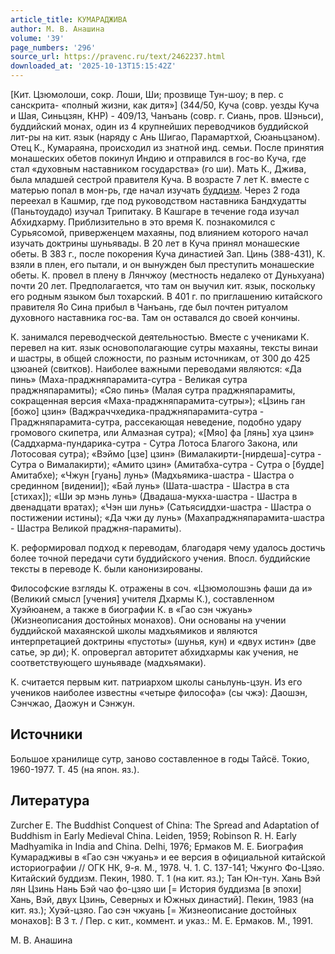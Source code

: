 ```yaml
---
article_title: КУМАРАДЖИВА
author: М. В. Анашина
volume: '39'
page_numbers: '296'
source_url: https://pravenc.ru/text/2462237.html
downloaded_at: '2025-10-13T15:15:42Z'
---
```


[Кит. Цзюмолоши, сокр. Лоши, Ши; прозвище Тун-шоу; в пер. с санскрита- «полный жизни, как дитя»] (344/50, Куча (совр. уезды Куча и Шая, Синьцзян, КНР) - 409/13, Чанъань (совр. г. Сиань, пров. Шэньси), буддийский монах, один из 4 крупнейших переводчиков буддийской лит-ры на кит. язык (наряду с Ань Шигао, Парамартхой, Сюаньцзаном). Отец К., Кумараяна, происходил из знатной инд. семьи. После принятия монашеских обетов покинул Индию и отправился в гос-во Куча, где стал «духовным наставником государства» (го ши). Мать К., Джива, была младшей сестрой правителя Куча. В возрасте 7 лет К. вместе с матерью попал в мон-рь, где начал изучать [буддизм](https://pravenc.ru/text/буддизм.html). Через 2 года переехал в Кашмир, где под руководством наставника Бандхудатты (Паньтоудадо) изучал Трипитаку. В Кашгаре в течение года изучал Абхидхарму. Приблизительно в это время К. познакомился с Сурьясомой, приверженцем махаяны, под влиянием которого начал изучать доктрины шуньявады. В 20 лет в Куча принял монашеские обеты. В 383 г., после покорения Куча династией Зап. Цинь (388-431), К. взяли в плен, его пытали, и он вынужден был преступить монашеские обеты. К. провел в плену в Лянчжоу (местность недалеко от Дуньхуана) почти 20 лет. Предполагается, что там он выучил кит. язык, поскольку его родным языком был тохарский. В 401 г. по приглашению китайского правителя Яо Сина прибыл в Чанъань, где был почтен ритуалом духовного наставника гос-ва. Там он оставался до своей кончины.

К. занимался переводческой деятельностью. Вместе с учениками К. перевел на кит. язык основополагающие сутры махаяны, тексты винаи и шастры, в общей сложности, по разным источникам, от 300 до 425 цзюаней (свитков). Наиболее важными переводами являются: «Да пинь» (Маха-праджняпарамита-сутра - Великая сутра праджняпарамиты); «Сяо пинь» (Малая сутра праджняпарамиты, сокращенная версия «Маха-праджняпарамита-сутры»); «Цзинь ган [божо] цзин» (Ваджраччхедика-праджняпарамита-сутра - Праджняпарамита-сутра, рассекающая неведение, подобно удару громового скипетра, или Алмазная сутра); «[Мяо] фа [лянь] хуа цзин» (Саддхарма-пундарика-сутра - Сутра Лотоса Благого Закона, или Лотосовая сутра); «Вэймо [цзе] цзин» (Вималакирти-[нирдеша]-сутра - Сутра о Вималакирти); «Амито цзин» (Амитабха-сутра - Сутра о [будде] Амитабхе); «Чжун [гуань] лунь» (Мадхьямика-шастра - Шастра о срединном [видении]); «Бай лунь» (Шата-шастра - Шастра в ста [стихах]); «Ши эр мэнь лунь» (Двадаша-мукха-шастра - Шастра в двенадцати вратах); «Чэн ши лунь» (Сатьясиддхи-шастра - Шастра о постижении истины); «Да чжи ду лунь» (Махапраджняпарамита-шастра - Шастра Великой праджня-парамиты).

К. реформировал подход к переводам, благодаря чему удалось достичь более точной передачи сути буддийского учения. Впосл. буддийские тексты в переводе К. были канонизированы.

Философские взгляды К. отражены в соч. «Цзюмолошэнь фаши да и» (Великий смысл [учения] учителя Дхармы К.), составленном Хуэйюанем, а также в биографии К. в «Гао сэн чжуань» (Жизнеописания достойных монахов). Они основаны на учении буддийской махаянской школы мадхьямиков и являются интерпретацией доктрины «пустоты» (шунья, кун) и «двух истин» (две сатье, эр ди); К. опровергал авторитет абхидхармы как учения, не соответствующего шуньяваде (мадхьямаки).

К. считается первым кит. патриархом школы саньлунь-цзун. Из его учеников наиболее известны «четыре философа» (сы чжэ): Даошэн, Сэнчжао, Даожун и Сэнжун.

## Источники

Большое хранилище сутр, заново составленное в годы Тайсё. Токио, 1960-1977. Т. 45 (на япон. яз.).

## Литература

Zurcher E. The Buddhist Conquest of China: The Spread and Adaptation of Buddhism in Early Medieval China. Leiden, 1959; Robinson R. H. Early Madhyamika in India and China. Delhi, 1976; Ермаков М. Е. Биография Кумарадживы в «Гао сэн чжуань» и ее версия в официальной китайской историографии // ОГК НК, 9-я. М., 1978. Ч. 1. С. 137-141; Чжунго Фо-Цзяо. Китайский буддизм. Пекин, 1980. Т. 1 (на кит. яз.); Тан Юн-тун. Хань Вэй лян Цзинь Нань Бэй чао фо-цзяо ши [= История буддизма [в эпохи] Хань, Вэй, двух Цзинь, Северных и Южных династий]. Пекин, 1983 (на кит. яз.); Хуэй-цзяо. Гао сэн чжуань [= Жизнеописание достойных монахов]: В 3 т. / Пер. с кит., коммент. и указ.: М. Е. Ермаков. М., 1991.

М. В. Анашина

